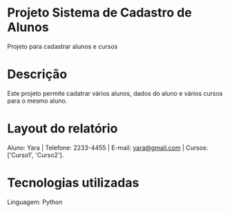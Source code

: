 # Projeto Sistema de Cadastro de Alunos
Projeto para cadastrar alunos e cursos

# Descrição
Este projeto permite cadatrar vários alunos, dados do aluno e vários cursos para o mesmo aluno.

# Layout do relatório
Aluno: Yara | Telefone: 2233-4455 | E-mail: yara@gmail.com | Cursos: ['Curso1', 'Curso2'].

# Tecnologias utilizadas
Linguagem: Python
